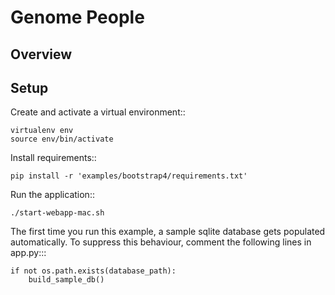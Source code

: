 # Genome People



## Overview


## Setup

Create and activate a virtual environment::

    virtualenv env
    source env/bin/activate

Install requirements::

    pip install -r 'examples/bootstrap4/requirements.txt'

Run the application::

    ./start-webapp-mac.sh

The first time you run this example, a sample sqlite database gets populated automatically. To suppress this behaviour,
comment the following lines in app.py:::

    if not os.path.exists(database_path):
        build_sample_db()


